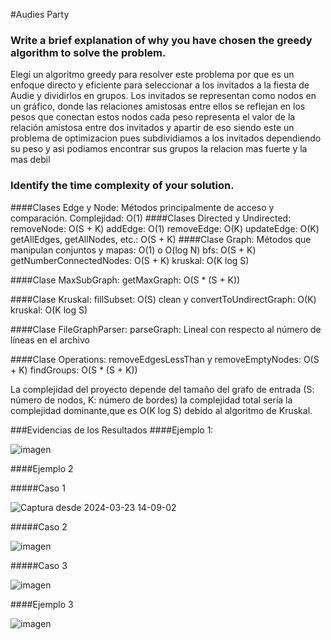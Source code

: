 #Audies Party 

### Write a brief explanation of why you have chosen the greedy algorithm to solve the problem.
Elegí un algoritmo greedy para resolver este problema por que es un enfoque directo y eficiente para seleccionar a los invitados a la fiesta de Audie y dividirlos en grupos. 
Los invitados se representan como nodos en un gráfico, donde las relaciones amistosas entre ellos se reflejan en los pesos que conectan estos nodos cada peso representa el valor de la relación amistosa entre dos invitados y apartir de eso siendo este un problema de optimizacion pues subdividiamos a los invitados dependiendo su peso y asi podiamos encontrar sus grupos la relacion mas fuerte y la mas debil

### Identify the time complexity of your solution.
####Clases Edge y Node:
Métodos principalmente de acceso y comparación. Complejidad: O(1)
####Clases Directed y Undirected:
removeNode: O(S + K)
addEdge: O(1)
removeEdge: O(K)
updateEdge: O(K)
getAllEdges, getAllNodes, etc.: O(S + K)
####Clase Graph:
Métodos que manipulan conjuntos y mapas: O(1) o O(log N)
bfs: O(S + K)
getNumberConnectedNodes: O(S + K)
kruskal: O(K log S)

####Clase MaxSubGraph:
getMaxGraph: O(S * (S + K))

####Clase Kruskal:
fillSubset: O(S)
clean y convertToUndirectGraph: O(K)
kruskal: O(K log S)

####Clase FileGraphParser:
parseGraph: Lineal con respecto al número de líneas en el archivo

####Clase Operations:
removeEdgesLessThan y removeEmptyNodes: O(S + K)
findGroups: O(S * (S + K))

La complejidad del proyecto depende del tamaño del grafo de entrada (S: número de nodos, K: número de bordes) la complejidad total sería  la complejidad dominante,que es O(K log S) debido al algoritmo de Kruskal.

###Evidencias de los Resultados 
####Ejemplo 1:

![imagen](https://github.com/SebasthianSalpozz/Algoritmia2/assets/90279053/471c75b7-b7f5-4db9-8924-4217533b2484)

####Ejemplo 2 

#####Caso 1

![Captura desde 2024-03-23 14-09-02](https://github.com/SebasthianSalpozz/Algoritmia2/assets/90279053/e4ea3cc0-d51c-4be6-9b10-7d17605c72ea)

#####Caso 2

![imagen](https://github.com/SebasthianSalpozz/Algoritmia2/assets/90279053/9165ead0-11e9-40ae-b068-3c76541ddf3c)

#####Caso 3

![imagen](https://github.com/SebasthianSalpozz/Algoritmia2/assets/90279053/f19956e3-e387-4ba1-87dd-d7018659b6fa)

####Ejemplo 3

![imagen](https://github.com/SebasthianSalpozz/Algoritmia2/assets/90279053/58c70a4e-4896-4806-948f-0578110945cf)
